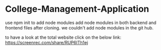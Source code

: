 # College-Management-Application
use npm init to add node modules
add node modules in both backend and frontend files after cloning.
we couldn't add node modules in the git hub.

to have a look at the total website click on the below link:
https://screenrec.com/share/RUP6ITh1ej
